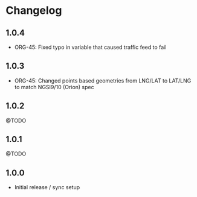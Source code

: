 # Changelog

## 1.0.4
 * ORG-45: Fixed typo in variable that caused traffic feed to fail

## 1.0.3
 * ORG-45: Changed points based geometries from LNG/LAT to LAT/LNG to match NGSI9/10 (Orion) spec
 
## 1.0.2
@TODO

## 1.0.1
@TODO

## 1.0.0
 * Initial release / sync setup
